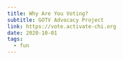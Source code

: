 ```yaml
---
title: Why Are You Voting?
subtitle: GOTV Advocacy Project
link: https://vote.activate-chi.org
date: 2020-10-01
tags:
  - fun
---
```

